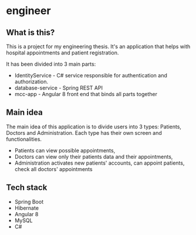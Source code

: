# engineer

## What is this?

This is a project for my engineering thesis. It's an application that helps with hospital appointments and patient registration.

It has been divided into 3 main parts:
* IdentityService - C# service responsible for authentication and authorization.
* database-service - Spring REST API
* mcc-app - Angular 8 front end that binds all parts together

## Main idea 

The main idea of this application is to divide users into 3 types: Patients, Doctors and Administration.
Each type has their own screen and functionalities.
- Patients can view possible appointments,
- Doctors can view only their patients data and their appointments,
- Administration activates new patients' accounts, can appoint patients, check all doctors' appointments

## Tech stack
- Spring Boot
- Hibernate
- Angular 8
- MySQL
- C#
